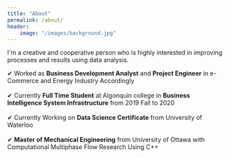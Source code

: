 ```yaml
---
title: "About"
permalink: /about/
header:
    image: "/images/background.jpg"
---
```


I'm a creative and cooperative person who is highly interested in improving processes and results using data analysis.

&#10004; Worked as **Business Development Analyst** and **Project Engineer** in e-Commerce and Energy Industry Accordingly<br><br>
&#10004; Currently **Full Time Student** at Algonquin college in **Business Intelligence System Infrastructure** from 2019 Fall to 2020<br><br>
&#10004; Currently Working on **Data Science Certificate** from University of Waterloo <br><br>
&#10004; **Master of Mechanical Engineering** from University of Ottawa with Computational Multiphase Flow Research Using C++
